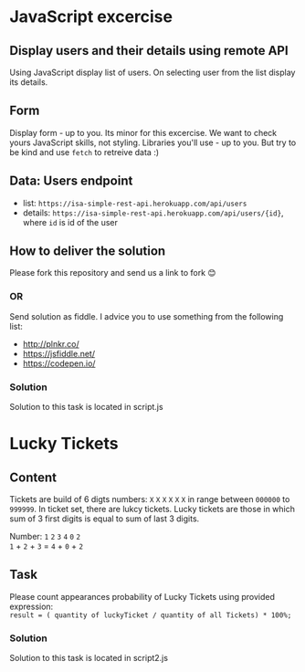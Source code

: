 # JavaScript excercise

## Display users and their details using remote API
Using JavaScript display list of users.
On selecting user from the list display its details.

## Form
Display form - up to you. Its minor for this excercise. We want to check yours JavaScript skills, not styling.
Libraries you'll use - up to you. But try to be kind and use `fetch` to retreive data :)

## Data: Users endpoint

* list: `https://isa-simple-rest-api.herokuapp.com/api/users`
* details: `https://isa-simple-rest-api.herokuapp.com/api/users/{id}`, where `id` is id of the user

## How to deliver the solution
Please fork this repository and send us a link to fork :blush:

### OR
Send solution as fiddle. I advice you to use something from the following list:

* http://plnkr.co/
* https://jsfiddle.net/
* https://codepen.io/


### Solution

Solution to this task is located in script.js
                                                                                                                                                                     
                                                                                                                                                                                                                                                                                                 
                                                                                                                                                      
# Lucky Tickets

## Content

Tickets are build of 6 digts numbers: `X` `X` `X` `X` `X` `X` in range between `000000` to `999999`. In ticket set, there are lukcy tickets. Lucky tickets are those in which sum of 3 first digits is equal to sum of last 3 digits.

Number: `1` `2` `3` `4` `0` `2`                                                                                                                        
`1` + `2` + `3` = `4` + `0` + `2`

## Task

Please count appearances probability of Lucky Tickets using provided expression:                                                                
``` result = ( quantity of luckyTicket / quantity of all Tickets) * 100%; ```

### Solution

Solution to this task is located in script2.js
